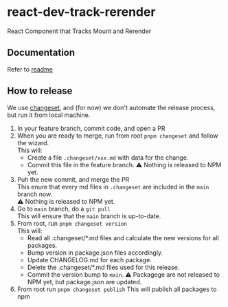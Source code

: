 # react-dev-track-rerender

React Component that Tracks Mount and Rerender

## Documentation

Refer to [readme](./packages//dev-track-rerender/README.md)

## How to release

We use [changeset](https://github.com/changesets), and (for now) we don't automate the release process, but run it from local machine.

1. In your feature branch, commit code, and open a PR
2. When you are ready to merge, run from root `pnpm changeset` and follow the wizard.  
   This will:
   - Create a file `.changeset/xxx.md` with data for the change.  
   - Commit this file in the feature branch.
   ⚠️ Nothing is released to NPM yet.
3. Puh the new commit, and merge the PR  
   This enure that every md files in `.changeset` are included in the `main` branch now.  
   ⚠️ Nothing is released to NPM yet.
4. Go to `main` branch, do a `git pull`  
   This will ensure that the `main` branch is up-to-date.
5. From root, run `pnpm changeset version`  
   This will:
   - Read all .changeset/*.md files and calculate the new versions for all packages.
   - Bump version in package.json files accordingly.
   - Update CHANGELOG.md for each package.
   - Delete the .changeset/*.md files used for this release.
   - Commit the version bump to `main`.
   ⚠️ Packagege are not released to NPM yet, but package.json are updated.
6. From root run `pnpm changeset publish`
   This will publish all packages to npm